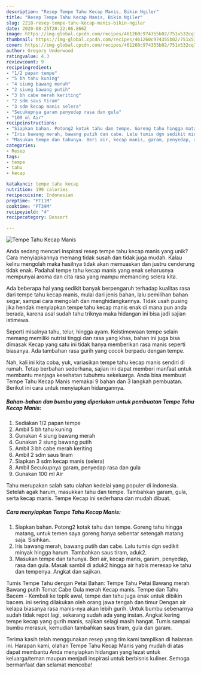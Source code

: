 ```yaml
---
description: "Resep Tempe Tahu Kecap Manis, Bikin Ngiler"
title: "Resep Tempe Tahu Kecap Manis, Bikin Ngiler"
slug: 2218-resep-tempe-tahu-kecap-manis-bikin-ngiler
date: 2020-08-25T20:22:06.866Z
image: https://img-global.cpcdn.com/recipes/461260c974355b02/751x532cq70/tempe-tahu-kecap-manis-foto-resep-utama.jpg
thumbnail: https://img-global.cpcdn.com/recipes/461260c974355b02/751x532cq70/tempe-tahu-kecap-manis-foto-resep-utama.jpg
cover: https://img-global.cpcdn.com/recipes/461260c974355b02/751x532cq70/tempe-tahu-kecap-manis-foto-resep-utama.jpg
author: Gregory Underwood
ratingvalue: 4.3
reviewcount: 9
recipeingredient:
- "1/2 papan tempe"
- "5 bh tahu kuning"
- "4 siung bawang merah"
- "2 siung bawang putih"
- "3 bh cabe merah keriting"
- "2 sdm saus tiram"
- "3 sdm kecap manis selera"
- "Secukupnya garam penyedap rasa dan gula"
- "100 ml Air"
recipeinstructions:
- "Siapkan bahan. Potong2 kotak tahu dan tempe. Goreng tahu hingga matang, untuk temen saya goreng hanya sebentar setengah matang saja. Sisihkan."
- "Iris bawang merah, bawang putih dan cabe. Lalu tumis dgn sedikit minyak hingga harum. Tambahkan saus tiram, aduk2."
- "Masukan tempe dan tahunya. Beri air, kecap manis, garam, penyedap, rasa dan gula. Masak sambil di aduk2 hingga air habis meresap ke tahu dan tempenya. Angkat dan sajikan."
categories:
- Resep
tags:
- tempe
- tahu
- kecap

katakunci: tempe tahu kecap 
nutrition: 199 calories
recipecuisine: Indonesian
preptime: "PT11M"
cooktime: "PT39M"
recipeyield: "4"
recipecategory: Dessert

---
```



![Tempe Tahu Kecap Manis](https://img-global.cpcdn.com/recipes/461260c974355b02/751x532cq70/tempe-tahu-kecap-manis-foto-resep-utama.jpg)

Anda sedang mencari inspirasi resep tempe tahu kecap manis yang unik? Cara menyiapkannya memang tidak susah dan tidak juga mudah. Kalau keliru mengolah maka hasilnya tidak akan memuaskan dan justru cenderung tidak enak. Padahal tempe tahu kecap manis yang enak seharusnya mempunyai aroma dan cita rasa yang mampu memancing selera kita.

Ada beberapa hal yang sedikit banyak berpengaruh terhadap kualitas rasa dari tempe tahu kecap manis, mulai dari jenis bahan, lalu pemilihan bahan segar, sampai cara mengolah dan menghidangkannya. Tidak usah pusing jika hendak menyiapkan tempe tahu kecap manis enak di mana pun anda berada, karena asal sudah tahu triknya maka hidangan ini bisa jadi sajian istimewa.

Seperti misalnya tahu, telur, hingga ayam. Keistimewaan tempe selain memang memiliki nutrisi tinggi dan rasa yang khas, bahan ini juga bisa dimasak Kecap yang satu ini tidak hanya memberikan rasa manis seperti biasanya. Ada tambahan rasa gurih yang cocok berpadu dengan tempe.


Nah, kali ini kita coba, yuk, variasikan tempe tahu kecap manis sendiri di rumah. Tetap berbahan sederhana, sajian ini dapat memberi manfaat untuk membantu menjaga kesehatan tubuhmu sekeluarga. Anda bisa membuat Tempe Tahu Kecap Manis memakai 9 bahan dan 3 langkah pembuatan. Berikut ini cara untuk menyiapkan hidangannya.

<!--inarticleads1-->

##### Bahan-bahan dan bumbu yang diperlukan untuk pembuatan Tempe Tahu Kecap Manis:

1. Sediakan 1/2 papan tempe
1. Ambil 5 bh tahu kuning
1. Gunakan 4 siung bawang merah
1. Gunakan 2 siung bawang putih
1. Ambil 3 bh cabe merah keriting
1. Ambil 2 sdm saus tiram
1. Siapkan 3 sdm kecap manis (selera)
1. Ambil Secukupnya garam, penyedap rasa dan gula
1. Gunakan 100 ml Air


Tahu merupakan salah satu olahan kedelai yang populer di indonesia. Setelah agak harum, masukkan tahu dan tempe. Tambahkan garam, gula, serta kecap manis. Tempe Kecap ini sederhana dan mudah dibuat. 

<!--inarticleads2-->

##### Cara menyiapkan Tempe Tahu Kecap Manis:

1. Siapkan bahan. Potong2 kotak tahu dan tempe. Goreng tahu hingga matang, untuk temen saya goreng hanya sebentar setengah matang saja. Sisihkan.
1. Iris bawang merah, bawang putih dan cabe. Lalu tumis dgn sedikit minyak hingga harum. Tambahkan saus tiram, aduk2.
1. Masukan tempe dan tahunya. Beri air, kecap manis, garam, penyedap, rasa dan gula. Masak sambil di aduk2 hingga air habis meresap ke tahu dan tempenya. Angkat dan sajikan.


Tumis Tempe Tahu dengan Petai Bahan: Tempe Tahu Petai Bawang merah Bawang putih Tomat Cabe Gula merah Kecap manis. Tempe dan Tahu Bacem - Kembali ke topik awal, tempe dan tahu juga enak untuk dibikin bacem. ini sering dilakukan oleh orang jawa tengah dan timur Dengan air kelapa biasanya rasa manis-nya akan lebih gurih. Untuk bumbu sebenarnya sudah tidak repot lagi, sekarang sudah ada yang instan. Angkat kering tempe kecap yang gurih manis, sajikan selagi masih hangat. Tumis sampai bumbu merasuk, kemudian tambahkan saus tiram, gula dan garam. 

Terima kasih telah menggunakan resep yang tim kami tampilkan di halaman ini. Harapan kami, olahan Tempe Tahu Kecap Manis yang mudah di atas dapat membantu Anda menyiapkan hidangan yang lezat untuk keluarga/teman maupun menjadi inspirasi untuk berbisnis kuliner. Semoga bermanfaat dan selamat mencoba!
